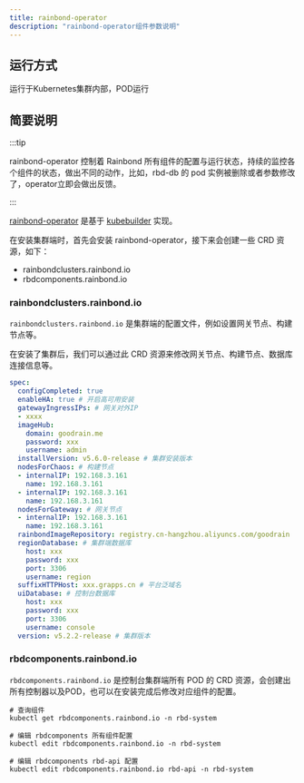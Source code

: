 ```yaml
---
title: rainbond-operator
description: "rainbond-operator组件参数说明"
---
```



## 运行方式

运行于Kubernetes集群内部，POD运行 

## 简要说明

:::tip

rainbond-operator 控制着 Rainbond 所有组件的配置与运行状态，持续的监控各个组件的状态，做出不同的动作，比如，rbd-db 的 pod 实例被删除或者参数修改了，operator立即会做出反馈。

:::

[rainbond-operator](https://github.com/goodrain/rainbond-operator) 是基于 [kubebuilder](https://book.kubebuilder.io/) 实现。

在安装集群端时，首先会安装 rainbond-operator，接下来会创建一些 CRD 资源，如下：

* rainbondclusters.rainbond.io
* rbdcomponents.rainbond.io

### rainbondclusters.rainbond.io

`rainbondclusters.rainbond.io` 是集群端的配置文件，例如设置网关节点、构建节点等。

在安装了集群后，我们可以通过此 CRD 资源来修改网关节点、构建节点、数据库连接信息等。

```yaml title="kubectl edit rainbondclusters.rainbond.io -n rbd-system"
spec:
  configCompleted: true
  enableHA: true # 开启高可用安装
  gatewayIngressIPs: # 网关对外IP
  - xxxx
  imageHub:
    domain: goodrain.me
    password: xxx
    username: admin  
  installVersion: v5.6.0-release # 集群安装版本
  nodesForChaos: # 构建节点
  - internalIP: 192.168.3.161
    name: 192.168.3.161
  - internalIP: 192.168.3.161
    name: 192.168.3.161
  nodesForGateway: # 网关节点
  - internalIP: 192.168.3.161
    name: 192.168.3.161
  rainbondImageRepository: registry.cn-hangzhou.aliyuncs.com/goodrain
  regionDatabase: # 集群端数据库
    host: xxx
    password: xxx
    port: 3306
    username: region
  suffixHTTPHost: xxx.grapps.cn # 平台泛域名
  uiDatabase: # 控制台数据库
    host: xxx
    password: xxx
    port: 3306
    username: console
  version: v5.2.2-release # 集群版本
```

### rbdcomponents.rainbond.io

`rbdcomponents.rainbond.io` 是控制台集群端所有 POD 的 CRD 资源，会创建出所有控制器以及POD，也可以在安装完成后修改对应组件的配置。

```shell
# 查询组件
kubectl get rbdcomponents.rainbond.io -n rbd-system

# 编辑 rbdcomponents 所有组件配置
kubectl edit rbdcomponents.rainbond.io -n rbd-system

# 编辑 rbdcomponents rbd-api 配置
kubectl edit rbdcomponents.rainbond.io rbd-api -n rbd-system
```



